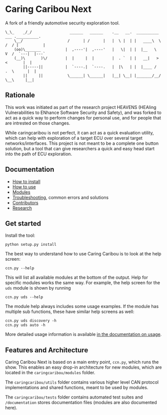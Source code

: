 # Caring Caribou Next
A fork of a friendly automotive security exploration tool.

    \_\_    _/_/                 ______   ______    .__   __.  __________   ___ .__________.
        \__/                    /      | /      |   |  \ |  | |   ____\  \ /  / |           |
        (oo)\_______           |  ,----'|  ,----'   |   \|  | |  |__   \  V  /  `---|  |---`
        (__)\       )\/        |  |     |  |        |  . `  | |   __|   >   <       |  |     
            ||-----||          |  `----.|  `----.   |  |\   | |  |____ /  .  \      |  |     
            ||     ||           \______| \______|   |__| \__| |_______/__/ \__\     |__|    

            

## Rationale
This work was initiated as part of the research project HEAVENS (HEAling Vulnerabilities to ENhance Software Security and Safety), and was forked to act as a quick way to perform changes for personal use, and for people that are intrested on those changes.

While caringcaribou is not perfect, it can act as a quick evaluation utility, which can help with exploration of a target ECU over several target networks/interfaces. This project is not meant to be a complete one button solution, but a tool that can give researchers a quick and easy head start into the path of ECU exploration.


## Documentation
- [How to install](documentation/howtoinstall.md)
- [How to use](documentation/howtouse.md)
- [Modules](documentation/README.md)
- [Troubleshooting](documentation/troubleshooting.md), common errors and solutions
- [Contributors](documentation/contributors.md)
- [Research](documentation/research.md)

## Get started
Install the tool:

    python setup.py install

The best way to understand how to use Caring Caribou is to look at the help screen:

    ccn.py --help

This will list all available modules at the bottom of the output. Help for specific modules works the same way. For example, the help screen for the `uds` module is shown by running

    ccn.py uds --help

The module help always includes some usage examples. If the module has multiple sub functions, these have similar help screens as well:

    ccn.py uds discovery -h
    ccn.py uds auto -h

More detailed usage information is available [in the documentation on usage](documentation/README.md).

## Features and Architecture
Caring Caribou Next is based on a main entry point, `ccn.py`, which runs the show. This enables an easy drop-in architecture for new modules, which are located in the `caringcaribou/modules` folder.

The `caringcaribou/utils` folder contains various higher level CAN protocol implementations and shared functions, meant to be used by modules.

The `caringcaribou/tests` folder contains automated test suites and `/documentation` stores documentation files (modules are also documented here).
